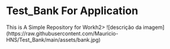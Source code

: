 <h1>Test_Bank For Application</h1>
This is A Simple Repository for Work</h2>h2>
![descrição da imagem](https://raw.githubusercontent.com/Mauricio-HNS/Test_Bank/main/assets/bank.jpg)
